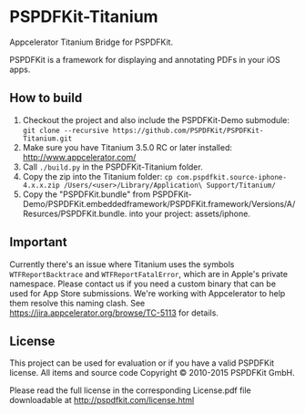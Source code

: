 PSPDFKit-Titanium
=================

Appcelerator Titanium Bridge for PSPDFKit.

PSPDFKit is a framework for displaying and annotating PDFs in your iOS apps.

## How to build

1. Checkout the project and also include the PSPDFKit-Demo submodule: `git clone --recursive https://github.com/PSPDFKit/PSPDFKit-Titanium.git`
2. Make sure you have Titanium 3.5.0 RC or later installed: http://www.appcelerator.com/
3. Call `./build.py` in the PSPDFKit-Titanium folder.
4. Copy the zip into the Titanium folder: `cp com.pspdfkit.source-iphone-4.x.x.zip /Users/<user>/Library/Application\ Support/Titanium/`
5. Copy the "PSPDFKit.bundle" from PSPDFKit-Demo/PSPDFKit.embeddedframework/PSPDFKit.framework/Versions/A/Resurces/PSPDFKit.bundle. into your project: assets/iphone.

## Important

Currently there's an issue where Titanium uses the symbols `WTFReportBacktrace` and `WTFReportFatalError`, which are in Apple's private namespace. Please contact us if you need a custom binary that can be used for App Store submissions. We're working with Appcelerator to help them resolve this naming clash. See https://jira.appcelerator.org/browse/TC-5113 for details.

## License

This project can be used for evaluation or if you have a valid PSPDFKit license.
All items and source code Copyright © 2010-2015 PSPDFKit GmbH.

Please read the full license in the corresponding License.pdf file downloadable at
http://pspdfkit.com/license.html